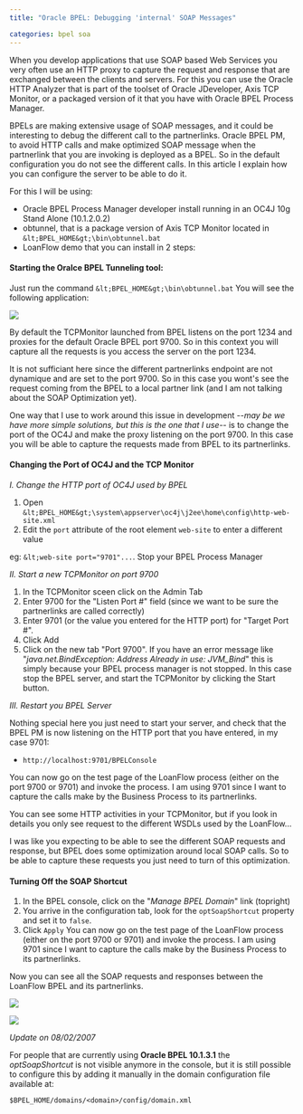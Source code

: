 ```yaml
---
title: "Oracle BPEL: Debugging 'internal' SOAP Messages"

categories: bpel soa
---
```


When you develop applications
that use SOAP based Web Services you very often use an HTTP proxy to
capture the request and response that are exchanged between the clients
and servers. For this you can use the Oracle HTTP Analyzer that is part
of the toolset of Oracle JDeveloper, Axis TCP Monitor, or a packaged
version of it that you have with Oracle BPEL Process Manager.

BPELs are making extensive usage of SOAP messages, and it could be
interesting to debug the different call to the partnerlinks. Oracle
BPEL PM, to avoid HTTP calls and make optimized SOAP message when the
partnerlink that you are invoking is deployed as a BPEL. So in the
default configuration you do not see the different calls. In this
article I explain how you can configure the server to be able to do it.

For this I will be using:

* Oracle BPEL Process Manager developer install running in an OC4J 10g Stand Alone (10.1.2.0.2)
* obtunnel, that is a package version of Axis TCP Monitor located in `&lt;BPEL_HOME&gt;\bin\obtunnel.bat`
* LoanFlow demo that you can install in 2 steps:

#### Starting the Oralce BPEL Tunneling tool:

Just run the command `&lt;BPEL_HOME&gt;\bin\obtunnel.bat` You will see the following application:

![](http://static.flickr.com/46/133968437_aa0d5804f6_o.png )


By default the TCPMonitor launched from BPEL listens on the port 1234
and proxies for the default Oracle BPEL port 9700. So in this context
you will capture all the requests is you access the server on the port
1234.

It is not sufficiant here since the different partnerlinks endpoint are
not dynamique and are set to the port 9700. So in this case you wont's
see the request coming from the BPEL to a local partner link (and I am
  not talking about the SOAP Optimization yet).

One way that I use to work around this issue in development --<span style="font-style: italic;">may be we have more simple
  solutions, but this is the one that I use</span>-- is to change
  the port of the OC4J and make the proxy listening on the port 9700. In
  this case you will be able to capture the requests made from BPEL to
  its partnerlinks.

#### Changing the Port of OC4J and the TCP Monitor

*I. Change the HTTP port of OC4J used by BPEL*

1.  Open `&lt;BPEL_HOME&gt;\system\appserver\oc4j\j2ee\home\config\http-web-site.xml`
2.  Edit the `port` attribute of the root element `web-site` to enter a different value

eg: `&lt;web-site port="9701"...`.  Stop your BPEL Process Manager

*II. Start a new TCPMonitor on port 9700*

1.  In the TCPMonitor sceen click on the Admin Tab
2.  Enter 9700 for the "Listen Port #" field (since we want to be sure the partnerlinks are called correctly)
3.  Enter 9701 (or the value you entered for the HTTP port) for "Target Port #".
4.  Click Add
5.  Click on the new tab "Port 9700". If you have an error message like "*java.net.BindException: Address Already in use: JVM_Bind*" this is simply because your BPEL process manager is not stopped. In this case stop the BPEL server, and start the TCPMonitor by clicking the Start button.


*III. Restart you BPEL Server*

Nothing special here you just need to start your server, and check that the BPEL PM is now listening on the HTTP port that you have entered, in my case 9701:

* `http://localhost:9701/BPELConsole`

You can now go on the test page of the LoanFlow process (either on the port 9700 or 9701) and invoke the process. I am using 9701 since I want to capture the calls make by the Business Process to its partnerlinks.

You can see some HTTP activities in your TCPMonitor, but if you look in
        details you only see request to the different WSDLs used by the
        LoanFlow...

I was like you expecting to be able to see the different SOAP requests
        and response, but BPEL does some optimization around local SOAP calls.
        So to be able to capture these requests you just need to turn of this
        optimization.

#### Turning Off the SOAP Shortcut

1.  In the BPEL console, click on the "*Manage BPEL Domain*" link (topright)
2.  You arrive in the configuration tab, look for the `optSoapShortcut` property and set it to `false`.
3.  Click `Apply` You can now go on the test page of the LoanFlow process (either on the port 9700 or 9701) and invoke the process. I am using 9701 since I want to capture the calls make by the Business Process to its partnerlinks.

Now you can see all the SOAP requests and responses between the LoanFlow BPEL and its partnerlinks.

![](http://static.flickr.com/46/133968438_d0dc761af0.jpg?v=0 )


![](http://static.flickr.com/46/133968438_d0dc761af0_o.png )


*Update on 08/02/2007*

For people that are currently using **Oracle BPEL 10.1.3.1** the *optSoapShortcut* is not visible anymore in the console, but it is still possible to configure this by adding it manually in the domain configuration file available at:

`$BPEL_HOME/domains/<domain>/config/domain.xml`
